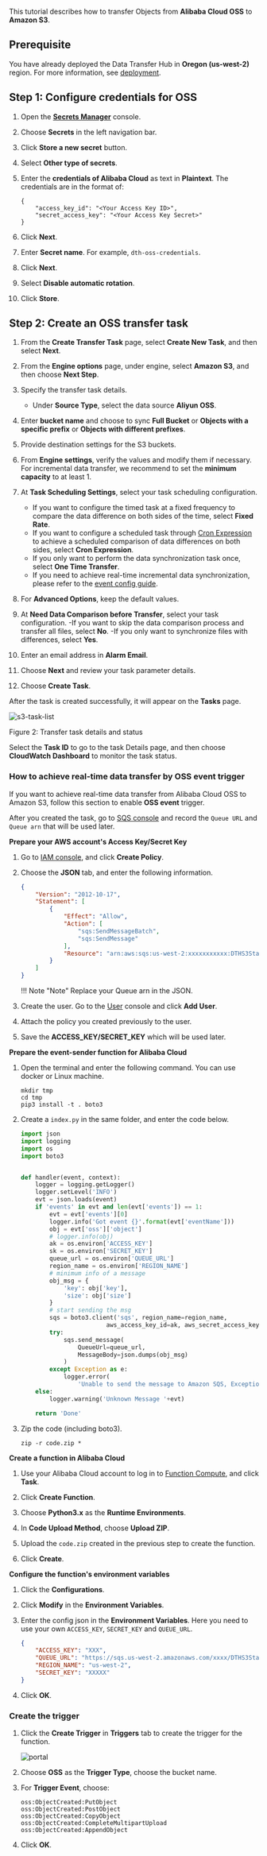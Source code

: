 This tutorial describes how to transfer Objects from **Alibaba Cloud OSS** to **Amazon S3**. 

## Prerequisite
You have already deployed the Data Transfer Hub in **Oregon (us-west-2)** region. For more information, see [deployment](./deployment.md).

## Step 1: Configure credentials for OSS
1. Open the **[Secrets Manager](https://console.aws.amazon.com/secretsmanager/home#)** console.
1. Choose **Secrets** in the left navigation bar.
1. Click **Store a new secret** button.
1. Select **Other type of secrets**.
1. Enter the **credentials of Alibaba Cloud** as text in **Plaintext**. The credentials are in the format of:

    ```
    {
        "access_key_id": "<Your Access Key ID>",
        "secret_access_key": "<Your Access Key Secret>"
    }
    ```

1. Click **Next**.
1. Enter **Secret name**. For example, `dth-oss-credentials`.
1. Click **Next**.
1. Select **Disable automatic rotation**.
1. Click **Store**.

## Step 2: Create an OSS transfer task
1. From the **Create Transfer Task** page, select **Create New Task**, and then select **Next**.

2. From the **Engine options** page, under engine, select **Amazon S3**, and then choose **Next Step**.

3. Specify the transfer task details.
    - Under **Source Type**, select the data source **Aliyun OSS**. 

4. Enter **bucket name** and choose to sync **Full Bucket** or **Objects with a specific prefix** or **Objects with different prefixes**.

5. Provide destination settings for the S3 buckets. 

6. From **Engine settings**, verify the values and modify them if necessary. For incremental data transfer, we recommend to set the **minimum capacity** to at least 1.

7. At **Task Scheduling Settings**, select your task scheduling configuration.
     - If you want to configure the timed task at a fixed frequency to compare the data difference on both sides of the time, select **Fixed Rate**.
     - If you want to configure a scheduled task through [Cron Expression](https://docs.aws.amazon.com/AmazonCloudWatch/latest/events/ScheduledEvents.html#CronExpressions) to achieve a scheduled comparison of data differences on both sides, select **Cron Expression**.
     - If you only want to perform the data synchronization task once, select **One Time Transfer**.
    - If you need to achieve real-time incremental data synchronization, please refer to the [event config guide](#oss-event).

8. For **Advanced Options**, keep the default values.

9. At **Need Data Comparison before Transfer**, select your task configuration.
     -If you want to skip the data comparison process and transfer all files, select **No**.
     -If you only want to synchronize files with differences, select **Yes**.

10. Enter an email address in **Alarm Email**.

11. Choose **Next** and review your task parameter details. 

12. Choose **Create Task**. 

After the task is created successfully, it will appear on the **Tasks** page.

![s3-task-list](./images/s3-task-list-oss.png)

Figure 2: Transfer task details and status

Select the **Task ID** to go to the task Details page, and then choose **CloudWatch Dashboard** to monitor the task status.

### How to achieve real-time data transfer by OSS event trigger <a name="oss-event"></a>

If you want to achieve real-time data transfer from Alibaba Cloud OSS to Amazon S3, follow this section to enable **OSS event** trigger. 

After you created the task, go to [SQS console](https://us-west-2.console.aws.amazon.com/sqs/v2/home?region=us-west-2#/queues) and record the `Queue URL` and `Queue arn` that will be used later. 

**Prepare your AWS account's Access Key/Secret Key**

1. Go to [IAM console](https://us-east-1.console.aws.amazon.com/iam/home#/policies$new?step=edit), and click **Create Policy**. 

2. Choose the **JSON** tab, and enter the following information.

    ```json
    {
        "Version": "2012-10-17",
        "Statement": [
            {
                "Effect": "Allow",
                "Action": [
                    "sqs:SendMessageBatch",
                    "sqs:SendMessage"
                ],
                "Resource": "arn:aws:sqs:us-west-2:xxxxxxxxxxx:DTHS3Stack-S3TransferQueue-1TSF4ESFQEFKJ"
            }
        ]
    }
    ```
    !!! Note "Note"
        Replace your Queue arn in the JSON.

3. Create the user. Go to the [User](https://console.aws.amazon.com/iam/home?region=us-west-2#/users) console and click **Add User**. 

4. Attach the policy you created previously to the user.  

5. Save the **ACCESS_KEY/SECRET_KEY** which will be used later.

**Prepare the event-sender function for Alibaba Cloud**

1. Open the terminal and enter the following command. You can use docker or Linux machine.
    ```shell
    mkdir tmp
    cd tmp
    pip3 install -t . boto3
    ```

2. Create a `index.py` in the same folder, and enter the code below.

    ```python
    import json
    import logging
    import os
    import boto3


    def handler(event, context):
        logger = logging.getLogger()
        logger.setLevel('INFO')
        evt = json.loads(event)
        if 'events' in evt and len(evt['events']) == 1:
            evt = evt['events'][0]
            logger.info('Got event {}'.format(evt['eventName']))
            obj = evt['oss']['object']
            # logger.info(obj)
            ak = os.environ['ACCESS_KEY']
            sk = os.environ['SECRET_KEY']
            queue_url = os.environ['QUEUE_URL']
            region_name = os.environ['REGION_NAME']
            # minimum info of a message
            obj_msg = {
                'key': obj['key'],
                'size': obj['size']
            }
            # start sending the msg
            sqs = boto3.client('sqs', region_name=region_name,
                            aws_access_key_id=ak, aws_secret_access_key=sk)
            try:
                sqs.send_message(
                    QueueUrl=queue_url,
                    MessageBody=json.dumps(obj_msg)
                )
            except Exception as e:
                logger.error(
                    'Unable to send the message to Amazon SQS, Exception:', e)
        else:
            logger.warning('Unknown Message '+evt)

        return 'Done'
    ```

3. Zip the code (including boto3).

    ```shell
    zip -r code.zip *
    ```

**Create a function in Alibaba Cloud**

1. Use your Alibaba Cloud account to log in to [Function Compute](https://fc.console.aliyun.com/fc/tasks/), and click **Task**.

2. Click **Create Function**.

3. Choose **Python3.x** as the **Runtime Environments**.

4. In **Code Upload Method**, choose **Upload ZIP**.

5. Upload the `code.zip` created in the previous step to create the function.

6. Click **Create**.

**Configure the function's environment variables**

1. Click the **Configurations**.

2. Click **Modify** in the **Environment Variables**.

3. Enter the config json in the **Environment Variables**. Here you need to use your own `ACCESS_KEY`, `SECRET_KEY` and `QUEUE_URL`.

    ```json
    {
        "ACCESS_KEY": "XXX",
        "QUEUE_URL": "https://sqs.us-west-2.amazonaws.com/xxxx/DTHS3Stack-S3TransferQueue-xxxx",
        "REGION_NAME": "us-west-2",
        "SECRET_KEY": "XXXXX"
    }
    ```
4. Click **OK**.

### Create the trigger

1. Click the **Create Trigger** in **Triggers** tab to create the trigger for the function.

    ![portal](images/aliyun_create_trigger.png)

2. Choose **OSS** as the **Trigger Type**, choose the bucket name.

3. For **Trigger Event**, choose:

    ```
    oss:ObjectCreated:PutObject
    oss:ObjectCreated:PostObject 
    oss:ObjectCreated:CopyObject
    oss:ObjectCreated:CompleteMultipartUpload
    oss:ObjectCreated:AppendObject
    ```

4. Click **OK**.